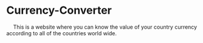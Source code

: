 # Currency-Converter

&emsp; This is a website where you can know the value of your country currency according to all of the countries world wide.
